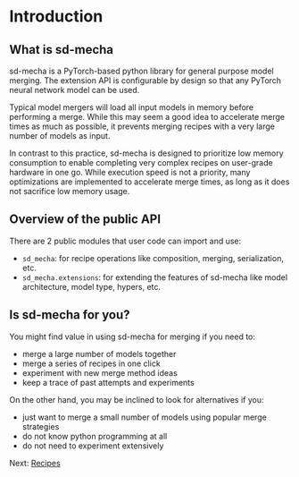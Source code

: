 # Introduction

## What is sd-mecha

sd-mecha is a PyTorch-based python library for general purpose model merging.
The extension API is configurable by design so that any PyTorch neural network model can be used.

Typical model mergers will load all input models in memory before performing a merge.
While this may seem a good idea to accelerate merge times as much as possible, it prevents merging recipes with a very large number of models as input.

In contrast to this practice, sd-mecha is designed to prioritize low memory consumption to enable completing very complex recipes on user-grade hardware in one go.
While execution speed is not a priority, many optimizations are implemented to accelerate merge times, as long as it does not sacrifice low memory usage.

## Overview of the public API

There are 2 public modules that user code can import and use:
- `sd_mecha`: for recipe operations like composition, merging, serialization, etc.
- `sd_mecha.extensions`: for extending the features of sd-mecha like model architecture, model type, hypers, etc.


## Is sd-mecha for you?

You might find value in using sd-mecha for merging if you need to:
- merge a large number of models together
- merge a series of recipes in one click
- experiment with new merge method ideas
- keep a trace of past attempts and experiments

On the other hand, you may be inclined to look for alternatives if you:
- just want to merge a small number of models using popular merge strategies
- do not know python programming at all
- do not need to experiment extensively

Next: [Recipes](../1-recipes)

